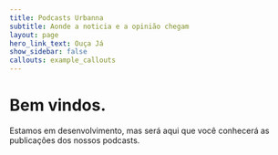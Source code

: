 ```yaml
---
title: Podcasts Urbanna
subtitle: Aonde a noticia e a opinião chegam
layout: page
hero_link_text: Ouça Já
show_sidebar: false
callouts: example_callouts
---
```


<h1>Bem vindos.</h1>

Estamos em desenvolvimento, mas será aqui que você conhecerá as publicações dos nossos podcasts.